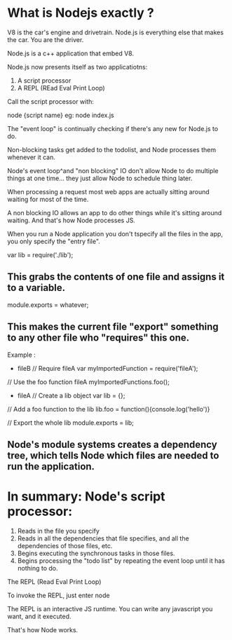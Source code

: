 # What is Nodejs exactly ?

V8 is the car's engine and drivetrain.
Node.js is everything else that makes the car.
You are the driver.

Node.js is a c++ application that embed V8.

Node.js now presents itself as two applicatiotns:

1. A script processor
2. A REPL (REad Eval Print Loop)

Call the script processor with:

node {script name}
eg: node index.js

The "event loop" is continually checking if there's any new for Node.js to do.

Non-blocking tasks get added to the todolist, and Node processes them whenever it can.

Node's event loop^and "non blocking" IO don't allow Node to do multiple things at one time... they just allow Node to schedule thing later.

When processing a request most web apps are actually sitting around waiting for most of the time.

A non blocking IO allows an app to do other things while it's sitting around waiting. And that's how Node processes JS.

When you run a Node application you don't tspecify all the files in the app, you only specify the "entry file".

var lib = require('./lib');

## This grabs the contents of one file and assigns it to a variable.

module.exports = whatever;

## This makes the current file "export" something to any other file who "requires" this one.

Example : 

- fileB
// Require fileA
var myImportedFunction = require('fileA');

// Use the foo function fileA
myImportedFunctions.foo();

- fileA
// Create a lib object
var lib = {};

// Add a foo function to the lib
lib.foo = function(){console.log('hello')}

// Export the whole lib
module.exports = lib;

## Node's module systems creates a dependency tree, which tells Node which files are needed to run the application.

# In summary: Node's script processor:

1. Reads in the file you specify
2. Reads in all the dependencies that file specifies, and all the dependencies of those files, etc.
3. Begins executing the synchronous tasks in those files.
4. Begins processing the "todo list" by repeating the event loop until it has nothing to do.

The REPL (Read Eval Print Loop)

To invoke the REPL, just enter node

The REPL is an interactive JS runtime.
You can write any javascript you want, and it executed.

That's how Node works.